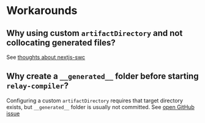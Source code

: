 # Workarounds

## Why using custom `artifactDirectory` and not collocating generated files?

See [thoughts about nextjs-swc](./thoughts/005-nextjs-swc.md)

## Why create a `__generated__` folder before starting `relay-compiler`?

Configuring a custom `artifactDirectory` requires that target directory exists, but `__generated__` folder is usually not committed.
See [open GitHub issue](https://github.com/facebook/relay/issues/3782)